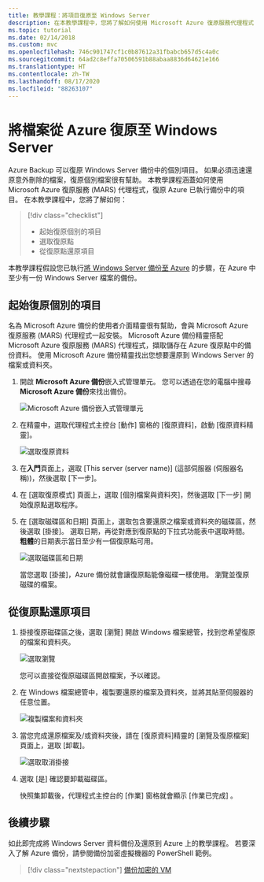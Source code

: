 ```yaml
---
title: 教學課程：將項目復原至 Windows Server
description: 在本教學課程中，您將了解如何使用 Microsoft Azure 復原服務代理程式 (MARS) 代理程式，將項目從 Azure 復原至 Windows Server。
ms.topic: tutorial
ms.date: 02/14/2018
ms.custom: mvc
ms.openlocfilehash: 746c901747cf1c0b87612a31fbabcb657d5c4a0c
ms.sourcegitcommit: 64ad2c8effa70506591b88abaa8836d64621e166
ms.translationtype: HT
ms.contentlocale: zh-TW
ms.lasthandoff: 08/17/2020
ms.locfileid: "88263107"
---
```

# <a name="recover-files-from-azure-to-a-windows-server"></a>將檔案從 Azure 復原至 Windows Server

Azure Backup 可以復原 Windows Server 備份中的個別項目。 如果必須迅速還原意外刪除的檔案，復原個別檔案很有幫助。 本教學課程涵蓋如何使用 Microsoft Azure 復原服務 (MARS) 代理程式，復原 Azure 已執行備份中的項目。 在本教學課程中，您將了解如何：

> [!div class="checklist"]
>
> * 起始復原個別的項目
> * 選取復原點
> * 從復原點還原項目

本教學課程假設您已執行[將 Windows Server 備份至 Azure](backup-windows-with-mars-agent.md) 的步驟，在 Azure 中至少有一份 Windows Server 檔案的備份。

## <a name="initiate-recovery-of-individual-items"></a>起始復原個別的項目

名為 Microsoft Azure 備份的使用者介面精靈很有幫助，會與 Microsoft Azure 復原服務 (MARS) 代理程式一起安裝。 Microsoft Azure 備份精靈搭配 Microsoft Azure 復原服務 (MARS) 代理程式，擷取儲存在 Azure 復原點中的備份資料。 使用 Microsoft Azure 備份精靈找出您想要還原到 Windows Server 的檔案或資料夾。

1. 開啟 **Microsoft Azure 備份**嵌入式管理單元。 您可以透過在您的電腦中搜尋 **Microsoft Azure 備份**來找出備份。

    ![Microsoft Azure 備份嵌入式管理單元](./media/tutorial-backup-restore-files-windows-server/mars.png)

2. 在精靈中，選取代理程式主控台 [動作] 窗格的 [復原資料]，啟動 [復原資料精靈]。

    ![選取復原資料](./media/tutorial-backup-restore-files-windows-server/mars-recover-data.png)

3. 在**入門**頁面上，選取 [This server (server name)] \(這部伺服器 (伺服器名稱))，然後選取 [下一步]。

4. 在 [選取復原模式] 頁面上，選取 [個別檔案與資料夾]，然後選取 [下一步] 開始復原點選取程序。

5. 在 [選取磁碟區和日期] 頁面上，選取包含要還原之檔案或資料夾的磁碟區，然後選取 [掛接]。 選取日期，再從對應到復原點的下拉式功能表中選取時間。 **粗體**的日期表示當日至少有一個復原點可用。

    ![選取磁碟區和日期](./media/tutorial-backup-restore-files-windows-server/mars-select-date.png)

    當您選取 [掛接]，Azure 備份就會讓復原點能像磁碟一樣使用。 瀏覽並復原磁碟的檔案。

## <a name="restore-items-from-a-recovery-point"></a>從復原點還原項目

1. 掛接復原磁碟區之後，選取 [瀏覽] 開啟 Windows 檔案總管，找到您希望復原的檔案和資料夾。

    ![選取瀏覽](./media/tutorial-backup-restore-files-windows-server/mars-browse-recover.png)

    您可以直接從復原磁碟區開啟檔案，予以確認。

2. 在 Windows 檔案總管中，複製要還原的檔案及資料夾，並將其貼至伺服器的任意位置。

    ![複製檔案和資料夾](./media/tutorial-backup-restore-files-windows-server/mars-final.png)

3. 當您完成還原檔案及/或資料夾後，請在 [復原資料]精靈的 [瀏覽及復原檔案] 頁面上，選取 [卸載]。

    ![選取取消掛接](./media/tutorial-backup-restore-files-windows-server/unmount-and-confirm.png)

4. 選取 [是] 確認要卸載磁碟區。

    快照集卸載後，代理程式主控台的 [作業]  窗格就會顯示 [作業已完成]  。

## <a name="next-steps"></a>後續步驟

如此即完成將 Windows Server 資料備份及還原到 Azure 上的教學課程。 若要深入了解 Azure 備份，請參閱備份加密虛擬機器的 PowerShell 範例。

> [!div class="nextstepaction"]
> [備份加密的 VM](./scripts/backup-powershell-sample-backup-encrypted-vm.md)
